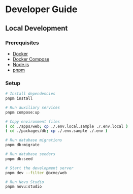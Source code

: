 # Developer Guide

## Local Development

### Prerequisites

- [Docker](https://docs.docker.com/get-docker)
- [Docker Compose](https://docs.docker.com/compose/install)
- [Node.js](https://nodejs.org/en/download)
- [pnpm](https://pnpm.io/installation)

### Setup

```sh
# Install dependencies
pnpm install

# Run auxiliary services
pnpm compose:up

# Copy environment files
( cd ./apps/web; cp ./.env.local.sample ./.env.local )
( cd ./packages/db; cp ./.env.sample ./.env )

# Run database migrations
pnpm db:migrate

# Run database seeders
pnpm db:seed

# Start the development server
pnpm dev --filter @acme/web

# Run Novu Studio
pnpm novu:studio
```
